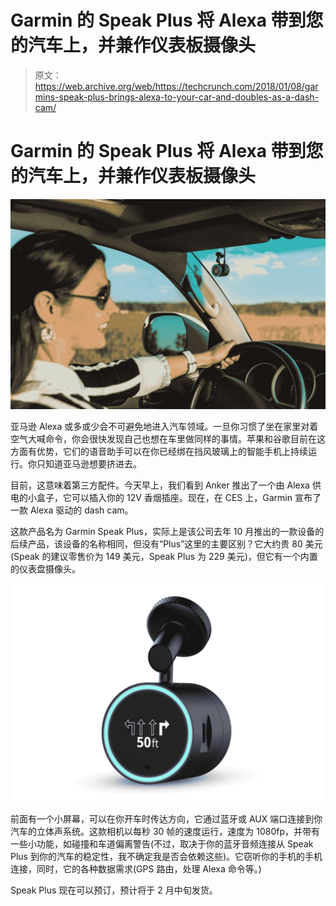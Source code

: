 # Garmin 的 Speak Plus 将 Alexa 带到您的汽车上，并兼作仪表板摄像头 

> 原文：<https://web.archive.org/web/https://techcrunch.com/2018/01/08/garmins-speak-plus-brings-alexa-to-your-car-and-doubles-as-a-dash-cam/>

# Garmin 的 Speak Plus 将 Alexa 带到您的汽车上，并兼作仪表板摄像头

![](img/3e5ebead22b5b84825d6bcfca6fe5511.png)

亚马逊 Alexa 或多或少会不可避免地进入汽车领域。一旦你习惯了坐在家里对着空气大喊命令，你会很快发现自己也想在车里做同样的事情。苹果和谷歌目前在这方面有优势，它们的语音助手可以在你已经绑在挡风玻璃上的智能手机上持续运行。你只知道亚马逊想要挤进去。

目前，这意味着第三方配件。今天早上，我们看到 Anker 推出了一个由 Alexa 供电的小盒子，它可以插入你的 12V 香烟插座。现在，在 CES 上，Garmin 宣布了一款 Alexa 驱动的 dash cam。

这款产品名为 Garmin Speak Plus，实际上是该公司去年 10 月推出的一款设备的后续产品，该设备的名称相同，但没有“Plus”这里的主要区别？它大约贵 80 美元(Speak 的建议零售价为 149 美元，Speak Plus 为 229 美元)，但它有一个内置的仪表盘摄像头。

![](img/48940b2dbbf77f5fd9747a1bc45ed147.png)

前面有一个小屏幕，可以在你开车时传达方向，它通过蓝牙或 AUX 端口连接到你汽车的立体声系统。这款相机以每秒 30 帧的速度运行，速度为 1080fp，并带有一些小功能，如碰撞和车道偏离警告(不过，取决于你的蓝牙音频连接从 Speak Plus 到你的汽车的稳定性，我不确定我是否会依赖这些)。它窃听你的手机的手机连接，同时，它的各种数据需求(GPS 路由，处理 Alexa 命令等。)

Speak Plus 现在可以预订，预计将于 2 月中旬发货。